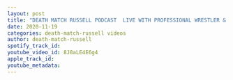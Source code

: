 ```yaml
---
layout: post
title: "DEATH MATCH RUSSELL PODCAST  LIVE WITH PROFESSIONAL WRESTLER & HORROR ACTOR MADD MAXX MORRISON"
date: 2020-11-19
categories: death-match-russell videos
author: death-match-russell
spotify_track_id: 
youtube_video_id: 8J8aLE4E6g4
apple_track_id: 
youtube_metadata: 
---
```

